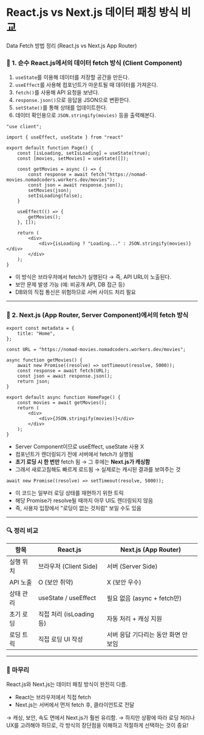 React.js vs Next.js 데이터 패칭 방식 비교
===
Data Fetch 방법 정리 (React.js vs Next.js App Router)

### 🎯 1. 순수 React.js에서의 데이터 fetch 방식 (Client Component)

1. `useState`를 이용해 데이터를 저장할 공간을 만든다.
2. `useEffect`를 사용해 컴포넌트가 마운트될 때 데이터를 가져온다.
3. `fetch()`를 사용해 API 요청을 보낸다.
4. `response.json()`으로 응답을 JSON으로 변환한다.
5. `setState()`를 통해 상태를 업데이트한다.
6. 데이터 확인용으로 `JSON.stringify(movies)` 등을 출력해본다.

```tsx
"use client";

import { useEffect, useState } from "react"

export default function Page() {
    const [isLoading, setIsLoading] = useState(true);
    const [movies, setMovies] = useState([]);

    const getMovies = async () => {
        const response = await fetch("https://nomad-movies.nomadcoders.workers.dev/movies");
        const json = await response.json();
        setMovies(json);
        setIsLoading(false);
    }

    useEffect(() => {
        getMovies();
    }, []);

    return (
        <div>
            <div>{isLoading ? "Loading..." : JSON.stringify(movies)}</div>
        </div>
    );
}
```

- 이 방식은 브라우저에서 fetch가 실행된다 → 즉, API URL이 노출된다.
- 보안 문제 발생 가능 (예: 비공개 API, DB 접근 등)
- DB와의 직접 통신은 위험하므로 서버 사이드 처리 필요

---

### 🎯 2. Next.js (App Router, Server Component)에서의 fetch 방식

```tsx
export const metadata = {
    title: "Home",
};

const URL = "https://nomad-movies.nomadcoders.workers.dev/movies";

async function getMovies() {
    await new Promise((resolve) => setTimeout(resolve, 5000));
    const response = await fetch(URL);
    const json = await response.json();
    return json;
}

export default async function HomePage() {
    const movies = await getMovies();
    return (
        <div>
            <div>{JSON.stringify(movies)}</div>
        </div>
    );
}
```

- Server Component이므로 useEffect, useState 사용 X
- 컴포넌트가 렌더링되기 전에 서버에서 fetch가 실행됨
- **초기 로딩 시 한 번만** fetch 됨 → 그 후에는 **Next.js가 캐싱함**
- 그래서 새로고침해도 빠르게 로드됨 → 실제로는 캐시된 결과를 보여주는 것

```tsx
await new Promise((resolve) => setTimeout(resolve, 5000));
```

- 이 코드는 일부러 로딩 상태를 재현하기 위한 트릭
- 해당 Promise가 resolve될 때까지 아무 UI도 렌더링되지 않음
- 즉, 사용자 입장에서 "로딩이 없는 것처럼" 보일 수도 있음

---

### 🔍 정리 비교

| 항목 | React.js | Next.js (App Router) |
|------|----------|----------------------|
| 실행 위치 | 브라우저 (Client Side) | 서버 (Server Side) |
| API 노출 | O (보안 취약) | X (보안 우수) |
| 상태 관리 | useState / useEffect | 필요 없음 (async + fetch만) |
| 초기 로딩 | 직접 처리 (isLoading 등) | 자동 처리 + 캐싱 지원 |
| 로딩 트릭 | 직접 로딩 UI 작성 | 서버 응답 기다리는 동안 화면 안 보임 |

---

### 💬 마무리

React.js와 Next.js는 데이터 패칭 방식이 완전히 다름.
- React는 브라우저에서 직접 fetch
- Next.js는 서버에서 먼저 fetch 후, 클라이언트로 전달

→ 캐싱, 보안, 속도 면에서 Next.js가 훨씬 유리함.
→ 하지만 상황에 따라 로딩 처리나 UX를 고려해야 하므로, 각 방식의 장단점을 이해하고 적절하게 선택하는 것이 중요!

